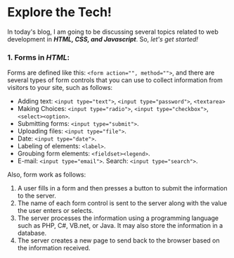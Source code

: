 
# Explore the Tech!

In today's blog, I am going to be discussing several topics related to web development in ***HTML, CSS, and Javascript***. So, _let's get started!_

### 1. Forms in _HTML_:
Forms are defined like this: `<form action="", method="">`, and there are several types of form controls that you can use to collect information from visitors to your site, such as follows:
* Adding text: `<input type="text">`, `<input type="password">`, `<textarea>` 
* Making Choices: `<input type="radio">`, `<input type="checkbox">`, `<select><option>`.
* Submitting forms: `<input type="submit">`.
* Uploading files: `<input type="file">`.
* Date: `<input type="date">`.
* Labeling of elements: `<label>`.
* Groubing form elements: `<fieldset><legend>`.
* E-mail: `<input type="email">`.
Search: `<input type="search">`.

Also, form work as follows:
1. A user fills in a form and then presses a button to submit the information to the server.
2. The name of each form control is sent to the server along with the value the user enters or selects.
3. The server processes the information using a programming language such as PHP, C#, VB.net, or Java. It may also store the information in a database.
4. The server creates a new page to send back to the browser based on the information received.
